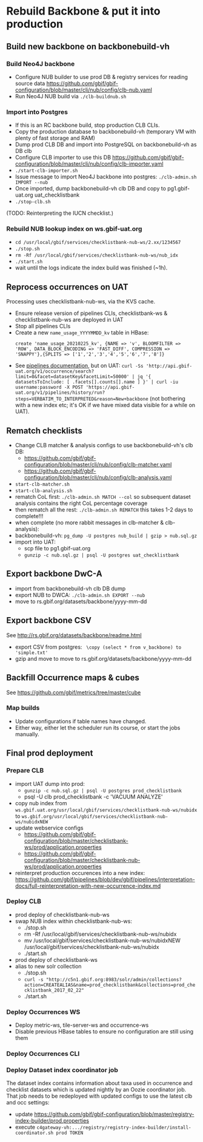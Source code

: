 # Rebuild Backbone & put it into production

## Build new backbone on backbonebuild-vh

### Build Neo4J backbone
 - Configure NUB builder to use prod DB & registry services for reading source data https://github.com/gbif/gbif-configuration/blob/master/cli/nub/config/clb-nub.yaml
 - Run Neo4J NUB build via `./clb-buildnub.sh`

### Import into Postgres
 - If this is an RC backbone build, stop production CLB CLIs.
 - Copy the production database to backbonebuild-vh (temporary VM with plenty of fast storage and RAM)
 - Dump prod CLB DB and import into PostgreSQL on backbonebuild-vh as DB clb
 - Configure CLB importer to use this DB https://github.com/gbif/gbif-configuration/blob/master/cli/nub/config/clb-importer.yaml
 - `./start-clb-importer.sh`
 - Issue message to import Neo4J backbone into postgres: `./clb-admin.sh IMPORT --nub`
 - Once imported, dump backbonebuild-vh clb DB and copy to pg1.gbif-uat.org uat_checklistbank
 - `./stop-clb.sh`

(TODO: Reinterpreting the IUCN checklist.)

### Rebuild NUB lookup index on ws.gbif-uat.org
 - `cd /usr/local/gbif/services/checklistbank-nub-ws/2.xx/1234567`
 - `./stop.sh`
 - `rm -Rf /usr/local/gbif/services/checklistbank-nub-ws/nub_idx`
 - `./start.sh`
 - wait until the logs indicate the index build was finished (~1h).

## Reprocess occurrences on UAT
Processing uses checklistbank-nub-ws, via the KVS cache.
 - Ensure release version of pipelines CLIs, checklistbank-ws & checklistbank-nub-ws are deployed in UAT
 - Stop all pipelines CLIs
 - Create a new `name_usage_YYYYMMDD_kv` table in HBase:
   ```
   create 'name_usage_20210225_kv', {NAME => 'v', BLOOMFILTER => 'ROW', DATA_BLOCK_ENCODING => 'FAST_DIFF', COMPRESSION => 'SNAPPY'},{SPLITS => ['1','2','3','4','5','6','7','8']}
   ```
 - See [pipelines documentation](https://github.com/gbif/pipelines/tree/dev/gbif/pipelines/interpretation-docs), but on UAT: `curl -Ss 'http://api.gbif-uat.org/v1/occurrence/search?limit=0&facet=datasetKey&facetLimit=50000' | jq '{ datasetsToInclude: [ .facets[].counts[].name ] }' | curl -iu username:password -X POST 'https://api.gbif-uat.org/v1/pipelines/history/run?steps=VERBATIM_TO_INTERPRETED&reason=New+backbone` (not bothering with a new index etc; it's OK if we have mixed data visible for a while on UAT).

## Rematch checklists
 - Change CLB matcher & analysis configs to use backbonebuild-vh's clb DB:
   - https://github.com/gbif/gbif-configuration/blob/master/cli/nub/config/clb-matcher.yaml
   - https://github.com/gbif/gbif-configuration/blob/master/cli/nub/config/clb-analysis.yaml
 - `start-clb-matcher.sh`
 - `start-clb-analysis.sh`
 - rematch CoL first: `./clb-admin.sh MATCH --col` so subsequent dataset analysis contains the right CoL percentage coverage
 - then rematch all the rest: `./clb-admin.sh REMATCH` this takes 1-2 days to complete!!!
 - when complete (no more rabbit messages in clb-matcher & clb-analysis):
 - backbonebuild-vh: `pg_dump -U postgres nub_build | gzip > nub.sql.gz`
 - import into UAT:
   - scp file to pg1.gbif-uat.org
   - `gunzip -c nub.sql.gz | psql -U postgres uat_checklistbank`

## Export backbone DwC-A
 - import from backbonebuild-vh clb DB dump
 - export NUB to DWCA: `./clb-admin.sh EXPORT --nub`
 - move to rs.gbif.org/datasets/backbone/yyyy-mm-dd

## Export backbone CSV
See http://rs.gbif.org/datasets/backbone/readme.html
 - export CSV from postgres: ` \copy (select * from v_backbone) to 'simple.txt'`
 - gzip and move to move to rs.gbif.org/datasets/backbone/yyyy-mm-dd
  
## Backfill Occurrence maps & cubes
See https://github.com/gbif/metrics/tree/master/cube

### Map builds
 - Update configurations if table names have changed.
 - Either way, either let the scheduler run its course, or start the jobs manually.

## Final prod deployment
### Prepare CLB
 - import UAT dump into prod:
   - `gunzip -c nub.sql.gz | psql -U postgres prod_checklistbank`
   - psql -U clb prod_checklistbank -c 'VACUUM ANALYZE'
 - copy nub index from `ws.gbif.uat.org/usr/local/gbif/services/checklistbank-nub-ws/nubidx` to `ws.gbif.org/usr/local/gbif/services/checklistbank-nub-ws/nubidxNEW`
 - update webservice configs
   - https://github.com/gbif/gbif-configuration/blob/master/checklistbank-ws/prod/application.properties
   - https://github.com/gbif/gbif-configuration/blob/master/checklistbank-nub-ws/prod/application.properties
 - reinterpret production occurences into a new index: https://github.com/gbif/pipelines/blob/dev/gbif/pipelines/interpretation-docs/full-reinterpretation-with-new-occurrence-index.md

### Deploy CLB
 - prod deploy of checklistbank-nub-ws
 - swap NUB index within checklistbank-nub-ws:
    - ./stop.sh
    - rm -Rf /usr/local/gbif/services/checklistbank-nub-ws/nubidx
    - mv /usr/local/gbif/services/checklistbank-nub-ws/nubidxNEW /usr/local/gbif/services/checklistbank-nub-ws/nubidx
    - ./start.sh
 - prod deploy of checklistbank-ws
 - alias to new solr collection
    - ./stop.sh
    - `curl -s "http://c5n1.gbif.org:8983/solr/admin/collections?action=CREATEALIAS&name=prod_checklistbank&collections=prod_checklistbank_2017_02_22"`
    - ./start.sh

### Deploy Occurrences WS
 - Deploy metric-ws, tile-server-ws and occurrence-ws
 - Disable previous HBase tables to ensure no configuration are still using them

### Deploy Occurrences CLI

### Deploy Dataset index coordinator job
The dataset index contains information about taxa used in occurrence and checklist datasets which is updated nightly by an Oozie coordinator job. That job needs to be redeployed with updated configs to use the latest clb and occ settings:
 - update https://github.com/gbif/gbif-configuration/blob/master/registry-index-builder/prod.properties
 - execute `c4gateway-vh:.../registry/registry-index-builder/install-coordinator.sh prod TOKEN`
